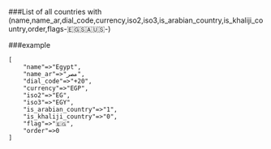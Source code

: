 ###List of all countries with (name,name_ar,dial_code,currency,iso2,iso3,is_arabian_country,is_khaliji_country,order,flags-🇪🇬🇸🇦🇺🇸-)

###example

```
[
	"name"=>"Egypt",
	"name_ar"=>"مصر",
	"dial_code"=>"+20",
	"currency"=>"EGP",
	"iso2"=>"EG",
	"iso3"=>"EGY",
	"is_arabian_country"=>"1",
	"is_khaliji_country"=>"0",
	"flag"=>"🇪🇬",
	"order"=>0
]

```
